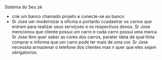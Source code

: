 Sistema do Seu zé


- crie um banco chamado projeto e conecte-se ao banco
- Sr Jose uer modernizar a oficina e portanto ccadastrar os carros que entram para realizar seus serviçoes e os respectivos donos. Sr Jose mencionou que cliente possui um carro e cada carro possui uma marca. Sr Jose tbm quer saber as cores dos carros,  parater ideia de qual tinta comprar e informa que um carro pode ter mais de uma cor. Sr Jose necessita armazenar o telefone dos clientes mas n quer que eles sejam obrigatorios.
